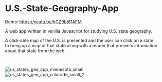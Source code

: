 # U.S.-State-Geography-App


Demo: https://youtu.be/hGZ9bt61AFM

A web app written in vanilla Javascript for studying U.S. state geography.

A click-able map of the U.S. is presented and the user can click on a state to bring up a map of that state along with a reader that presents information about that state from the web.

<br>

![us_states_geo_app_minnesota_small](https://user-images.githubusercontent.com/26934289/231097062-dea60d17-e567-4b8d-a30a-3cfc2dd1f319.png)
![us_states_geo_app_colorado_small_2](https://user-images.githubusercontent.com/26934289/231095708-b0f45e63-a52d-4b95-84c5-291d2a5567dd.png)

<br>
